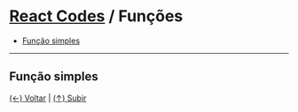# [React Codes](https://github.com/systemboys/React_Codes#react-codes "React Codes") / Funções

- [Função simples](https://github.com/systemboys/React_Codes/tree/main/Fun%C3%A7%C3%B5es#fun%C3%A7%C3%A3o-simples "Função simples")

------------

## Função simples

[(&larr;) Voltar](https://github.com/systemboys/React_Codes#react-codes "Voltar ao Sumário") | 
[(&uarr;) Subir](https://github.com/systemboys/React_Codes/tree/main/Fun%C3%A7%C3%B5es#react-codes--fun%C3%A7%C3%B5es "Subir para o topo")

